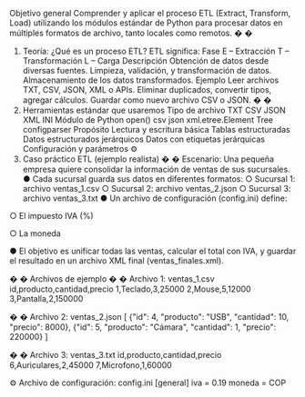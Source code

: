  Objetivo general 
Comprender y aplicar el proceso ETL (Extract, Transform, Load) utilizando los módulos 
estándar de Python para procesar datos en múltiples formatos de archivo, tanto locales 
como remotos. 
�
�
 1. Teoría: ¿Qué es un proceso ETL? 
ETL significa: 
Fase 
E – Extracción 
T – 
Transformación 
L – Carga 
Descripción 
Obtención de datos desde 
diversas fuentes. 
Limpieza, validación, y 
transformación de datos. 
Almacenamiento de los datos 
transformados. 
Ejemplo 
Leer archivos TXT, CSV, JSON, 
XML o APIs. 
Eliminar duplicados, convertir 
tipos, agregar cálculos. 
Guardar como nuevo archivo 
CSV o JSON. 
�
�
 2. Herramientas estándar que usaremos 
Tipo de 
archivo 
TXT 
CSV 
JSON 
XML 
INI 
Módulo de Python 
open() 
csv 
json 
xml.etree.Element
 Tree 
configparser 
Propósito 
Lectura y escritura básica 
Tablas estructuradas 
Datos estructurados 
jerárquicos 
Datos con etiquetas 
jerárquicas 
Configuración y parámetros 
⚙
 3. Caso práctico ETL (ejemplo realista) 
�
�
 Escenario: 
Una pequeña empresa quiere consolidar la información de ventas de sus sucursales. 
● Cada sucursal guarda sus datos en diferentes formatos: 
○ Sucursal 1: archivo ventas_1.csv 
○ Sucursal 2: archivo ventas_2.json 
○ Sucursal 3: archivo ventas_3.txt 
● Un archivo de configuración (config.ini) define: 
 
○ El impuesto IVA (%) 
 
○ La moneda 
 
● El objetivo es unificar todas las ventas, calcular el total con IVA, y guardar el 
resultado en un archivo XML final (ventas_finales.xml). 
 
 
�
�
 Archivos de ejemplo 
�
�
 Archivo 1: ventas_1.csv 
id,producto,cantidad,precio 
1,Teclado,3,25000 
2,Mouse,5,12000 
3,Pantalla,2,150000 
 
�
�
 Archivo 2: ventas_2.json 
[ 
    {"id": 4, "producto": "USB", "cantidad": 10, "precio": 8000}, 
    {"id": 5, "producto": "Cámara", "cantidad": 1, "precio": 220000} 
] 
 
�
�
 Archivo 3: ventas_3.txt 
id,producto,cantidad,precio 
6,Auriculares,2,45000 
7,Microfono,1,60000 
 
⚙
 Archivo de configuración: config.ini 
[general] 
iva = 0.19 
moneda = COP